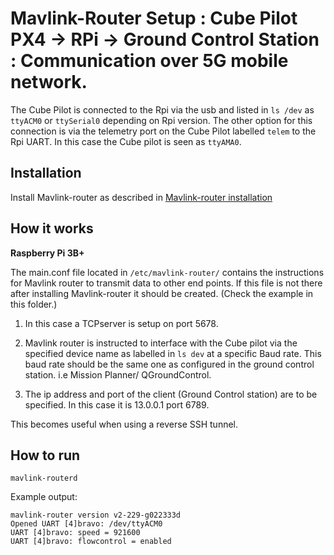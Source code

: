 # Mavlink-Router Setup : Cube Pilot PX4 -> RPi -> Ground Control Station : Communication over 5G mobile network. 

The Cube Pilot is connected to the Rpi via the usb and listed in `ls /dev` as `ttyACM0` or `ttySerial0` depending on Rpi version.
The other option for this connection is via the telemetry port on the Cube Pilot labelled `telem` to the Rpi UART. In this case 
the Cube pilot is seen as `ttyAMA0`.

## Installation
Install Mavlink-router as described in [Mavlink-router installation](https://github.com/mavlink-router/mavlink-router)

## How it works
**Raspberry Pi 3B+**

The main.conf file located in `/etc/mavlink-router/` contains the instructions for Mavlink router to transmit data to other end points.
If this file is not there after installing Mavlink-router it should be created. (Check the example in this folder.)

1. In this case a TCPserver is setup on port 5678.



2. Mavlink router is instructed to interface with the Cube pilot via the specified device name as labelled in `ls dev` at a specific Baud rate. This baud rate should be the same one as configured in the ground control station. i.e Mission Planner/ QGroundControl. 

3. The ip address and port of the client (Ground Control station) are to be specified. In this case it is 13.0.0.1 port 6789. 

This becomes useful when using a reverse SSH tunnel.

## How to run
```
mavlink-routerd
```
Example output:
```
mavlink-router version v2-229-g022333d
Opened UART [4]bravo: /dev/ttyACM0
UART [4]bravo: speed = 921600
UART [4]bravo: flowcontrol = enabled
```







